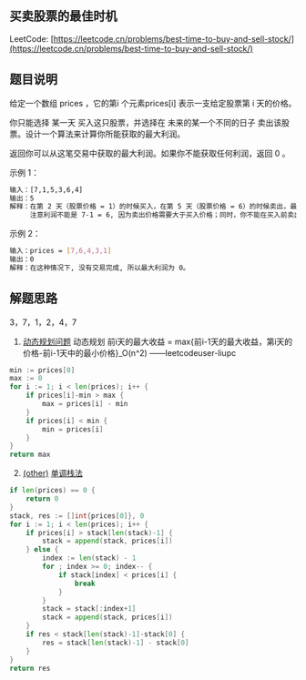 ## 买卖股票的最佳时机

LeetCode: [https://leetcode.cn/problems/best-time-to-buy-and-sell-stock/](https://leetcode.cn/problems/best-time-to-buy-and-sell-stock/)

## 题目说明

给定一个数组 prices ，它的第i 个元素prices[i] 表示一支给定股票第 i 天的价格。

你只能选择 某一天 买入这只股票，并选择在 未来的某一个不同的日子 卖出该股票。设计一个算法来计算你所能获取的最大利润。

返回你可以从这笔交易中获取的最大利润。如果你不能获取任何利润，返回 0 。

示例 1：
```bash
输入：[7,1,5,3,6,4]
输出：5
解释：在第 2 天（股票价格 = 1）的时候买入，在第 5 天（股票价格 = 6）的时候卖出，最大利润 = 6-1 = 5 。
     注意利润不能是 7-1 = 6, 因为卖出价格需要大于买入价格；同时，你不能在买入前卖出股票。
```
示例 2：
```bash
输入：prices = [7,6,4,3,1]
输出：0
解释：在这种情况下, 没有交易完成, 所以最大利润为 0。
```

## 解题思路
  3，7，1，2，4，7
1. [动态规划问题](https://www.zhihu.com/question/23995189) 动态规划 前i天的最大收益 = max{前i-1天的最大收益，第i天的价格-前i-1天中的最小价格}_O(n^2) ——leetcodeuser-liupc
```go
min := prices[0]
max := 0
for i := 1; i < len(prices); i++ {
	if prices[i]-min > max {
		max = prices[i] - min
	}
	if prices[i] < min {
		min = prices[i]
	}
}
return max
```

2. [(other)](https://books.halfrost.com/leetcode/ChapterFour/0100~0199/0121.Best-Time-to-Buy-and-Sell-Stock/) [单调栈法](https://blog.csdn.net/lucky52529/article/details/89155694)

```go
if len(prices) == 0 {
    return 0
}
stack, res := []int{prices[0]}, 0
for i := 1; i < len(prices); i++ {
    if prices[i] > stack[len(stack)-1] {
        stack = append(stack, prices[i])
    } else {
        index := len(stack) - 1
        for ; index >= 0; index-- {
            if stack[index] < prices[i] {
                break
            }
        }
        stack = stack[:index+1]
        stack = append(stack, prices[i])
    }
    if res < stack[len(stack)-1]-stack[0] {
        res = stack[len(stack)-1] - stack[0]
    }
}
return res
```
